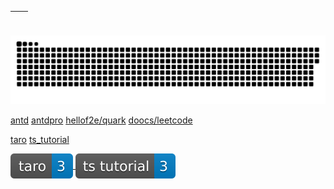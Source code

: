 | <img align="center" src="https://github-readme-stats.vercel.app/api?username=thinkasany&show_icons=true&theme=buefy&hide_border=true" alt="" /> | <img align="center" src="https://github-readme-stats.vercel.app/api/top-langs/?username=ThinkerWing&layout=compact&theme=buefy&hide_border=true" alt="" /> |
| ----------------------------------------------------------------------------------------------------------------------------------------------- | --------------------------------------------------------------------------------------------------------------------------------------------------------- |



![](https://raw.githubusercontent.com/thinkasany/thinkasany/output/github-snake.svg)

[antd](https://github.com/ant-design/ant-design/commits?author=thinkasany)
[antdpro](https://github.com/ant-design/pro-components/commits?author=thinkasany)
[hellof2e/quark](https://github.com/hellof2e/quark-design/commits?author=thinkasany)
[doocs/leetcode](https://github.com/doocs/leetcode/commits?author=thinkasany)


[taro](https://github.com/NervJS/taro/commits?author=thinkasany)
[ts_tutorial](https://github.com/wangdoc/typescript-tutorial/commits?author=thinkasany)

<a href="https://github.com/NervJS/taro/commits?author=thinkasany">
<img align="center" src="https://raw.githubusercontent.com/thinkasany/thinkasany/svg/taro.svg" alt="" /> 
</a>

<a href="https://github.com/wangdoc/typescript-tutorial/commits?author=thinkasany">
<img align="center" src="https://raw.githubusercontent.com/thinkasany/thinkasany/svg/typescript-tutorial.svg" alt="" /> 
</a>
